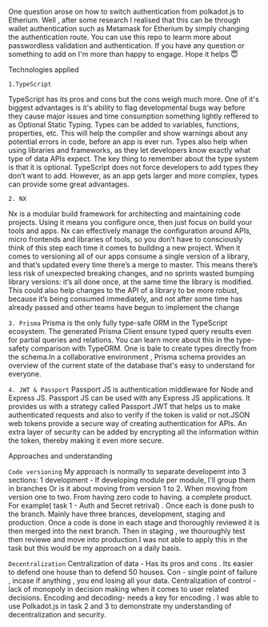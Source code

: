One question arose on how to switch authentication from polkadot.js to Etherium. Well , after some research I realised that this can be through wallet authentication such as Metamask for Etherium by simply changing the authentication route. 
You can use this repo to learm  more about passwordless validation and authentication. If you have any question or something to add on I'm more than happy to engage. Hope it helps 😇


Technologies applied




```1.TypeScript```

TypeScript has its pros and cons but the cons weigh much more. One of it's biggest advantages is it's ability to flag developmental bugs way before they cause major issues and time consumption something lightly reffered to as Optional Static Typing. Types can be added to variables, functions, properties, etc. This will help the compiler and show warnings about any potential errors in code, before an app is ever run. Types also help when using libraries and frameworks, as they let developers know exactly what type of data APIs expect. The key thing to remember about the type system is that it is optional. TypeScript does not force developers to add types they don’t want to add. However, as an app gets larger and more complex, types can provide some great advantages.

```2. NX```

Nx is a modular build framework for architecting and maintaining code projects. Using it means you configure once, then just focus on build your tools and apps. Nx can effectively manage the configuration around APIs, micro frontends and libraries of tools, so you don’t have to consciously think of this step each time it comes to building a new project.
When it comes to versioning all of our apps consume a single version of a library, and that’s updated every time there’s a merge to master.
This means there’s less risk of unexpected breaking changes, and no sprints wasted bumping library versions: it’s all done once, at the same time the library is modified. This could also help changes to the API of a library to be more robust, because it’s being consumed immediately, and not after some time has already passed and other teams have begun to implement the change

```3. Prisma```
Prisma is the only fully type-safe ORM in the TypeScript ecosystem. The generated Prisma Client ensure typed query results even for partial queries and relations. You can learn more about this in the type-safety comparison with TypeORM. One is bale to create types directly from the schema.In a collaborative environment , Prisma schema provides an overview of the current state of the database that's easy to understand for everyone.


```4. JWT & Passport```
Passport JS is authentication middleware for Node and Express JS. Passport JS can be used with any Express JS applications. It provides us with a strategy called Passport JWT that helps us to make authenticated requests and also to verify if the token is valid or not.JSON web tokens provide a secure way of creating authentication for APIs. An extra layer of security can be added by encrypting all the information within the token, thereby making it even more secure.

Approaches and understanding

```Code versioning```
My approach is normally to separate developemt into 3 sections: 
1 development - If developing module per module, I'll group them in branches
Or is it about moving from version 1 to 2. When moving from version one to two. From having zero code to having. a complete product.
For example( task 1 - Auth and Secret retrival) . Once each is done push to the branch. Mainly have three brances, development, staging and production. 
Once a code is done in each stage and thoroughly reviewed it is then merged into the next branch. Then in staging , we thouroughly test then reviewe and move into production.I was not able to apply this in the task but this would be my approach on a daily basis.



```Decentralization``` 
Centralization of data - Has its pros and cons . Its easier to defend one house than to defend 50 houses. Con - single point of failure , incase if anything , you end losing all your data. 
Centralization of control - lack of monopoly in decision making when it comes to user related decisions.
Encoding and decoding- needs a key for encoding .
I was able to use Polkadot.js in task 2 and 3 to demonstrate my understanding of decentralization and security.

